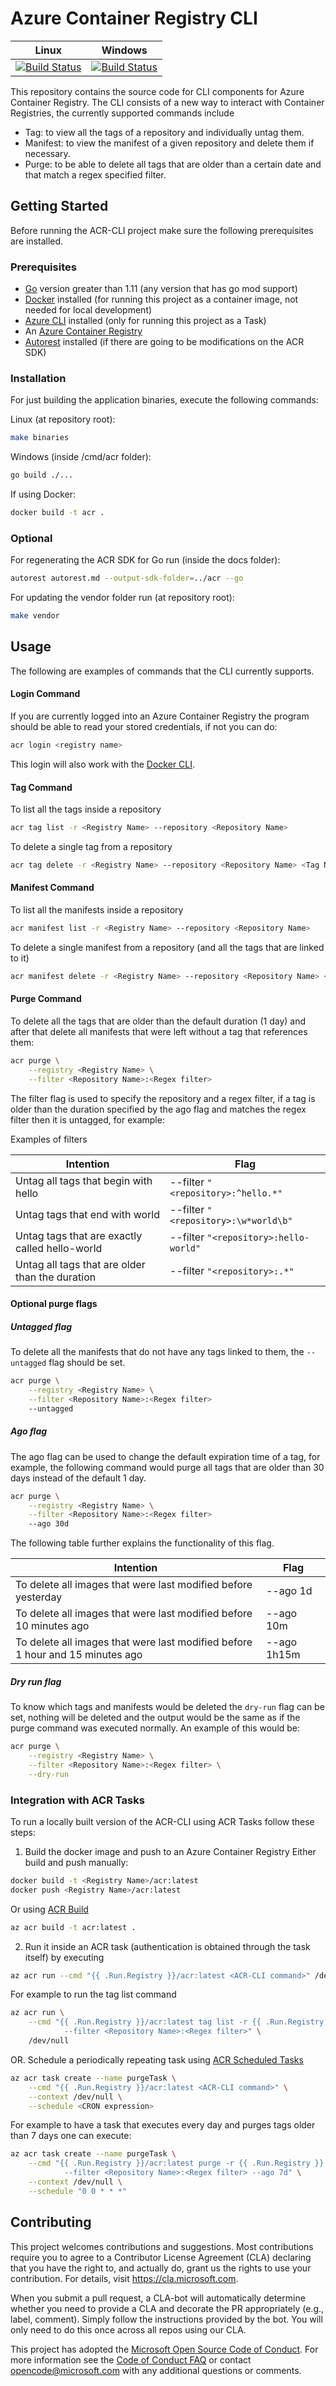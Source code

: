 
# Azure Container Registry CLI

| Linux | Windows |
|----|----|
|[![Build Status](https://dev.azure.com/azurecontainerregistry/acr-cli/_apis/build/status/acr-cli?branchName=master)](https://dev.azure.com/azurecontainerregistry/acr-cli/_build/latest?definitionId=1&branchName=master)|[![Build Status](https://dev.azure.com/azurecontainerregistry/acr-cli/_apis/build/status/acr-cli%20(Windows)?branchName=master)](https://dev.azure.com/azurecontainerregistry/acr-cli/_build/latest?definitionId=6&branchName=master)|

This repository contains the source code for CLI components for Azure Container Registry.
The CLI consists of a new way to interact with Container Registries, the currently supported commands include
* Tag: to view all the tags of a repository and individually untag them.
* Manifest: to view the manifest of a given repository and delete them if necessary.
* Purge: to be able to delete all tags that are older than a certain date and that match a regex specified filter.

## Getting Started

Before running the ACR-CLI project make sure the following prerequisites are installed.

### Prerequisites

* [Go](https://golang.org/dl/) version greater than 1.11 (any version that has go mod support)
* [Docker](https://docs.docker.com/install/) installed (for running this project as a container image, not needed for local development)
* [Azure CLI](https://github.com/Azure/azure-cli) installed (only for running this project as a Task)
* An [Azure Container Registry](https://azure.microsoft.com/en-us/services/container-registry/)
* [Autorest](https://github.com/Azure/autorest.go) installed (if there are going to be modifications on the ACR SDK)

### Installation

For just building the application binaries, execute the following commands:

Linux (at repository root):

```sh
make binaries
```

Windows (inside /cmd/acr folder):

```sh
go build ./...
```

If using Docker:

```sh
docker build -t acr .
```

### Optional

For regenerating the ACR SDK for Go run (inside the docs folder):

```sh
autorest autorest.md --output-sdk-folder=../acr --go
```

For updating the vendor folder run (at repository root):
```sh
make vendor
```

## Usage

The following are examples of commands that the CLI currently supports.

#### Login Command

If you are currently logged into an Azure Container Registry the program should be able to read your stored credentials, if not you can do:
```sh
acr login <registry name>
```
This login will also work with the [Docker CLI](https://github.com/docker/cli).

#### Tag Command

To list all the tags inside a repository

```sh
acr tag list -r <Registry Name> --repository <Repository Name>
```

To delete a single tag from a repository
```sh
acr tag delete -r <Registry Name> --repository <Repository Name> <Tag Names>
```

#### Manifest Command

To list all the manifests inside a repository

```sh
acr manifest list -r <Registry Name> --repository <Repository Name>
```

To delete a single manifest from a repository (and all the tags that are linked to it)
```sh
acr manifest delete -r <Registry Name> --repository <Repository Name> <Manifest digests>
```

#### Purge Command

To delete all the tags that are older than the default duration (1 day) and after that delete all manifests that were left without a tag that references them:
```sh
acr purge \
    --registry <Registry Name> \
    --filter <Repository Name>:<Regex filter>
```
The filter flag is used to specify the repository and a regex filter, if a tag is older than the duration specified by the ago flag and matches the regex filter then it is untagged, for example:

Examples of filters

| Intention                                                                      | Flag                                |
|--------------------------------------------------------------------------------|-------------------------------------|
| Untag all tags that begin with hello                                           | --filter `"<repository>:^hello.*"`  |
| Untag tags that end with world                                                 | --filter `"<repository>:\w*world\b"`  |
| Untag tags that are exactly called hello-world                                 | --filter `"<repository>:hello-world"` |
| Untag all tags that are older than the duration                                | --filter `"<repository>:.*"`          |

#### Optional purge flags
##### Untagged flag

To delete all the manifests that do not have any tags linked to them, the ```--untagged``` flag should be set.
```sh
acr purge \
    --registry <Registry Name> \
    --filter <Repository Name>:<Regex filter>
    --untagged
```

##### Ago flag

The ago flag can be used to change the default expiration time of a tag, for example, the following command would purge all tags that are older than 30 days instead of the default 1 day.
```sh
acr purge \
    --registry <Registry Name> \
    --filter <Repository Name>:<Regex filter>
    --ago 30d
```

The following table further explains the functionality of this flag.

| Intention                                                                     | Flag        |
|-------------------------------------------------------------------------------|-------------|
| To delete all images that were last modified before yesterday                 | --ago 1d    |
| To delete all images that were last modified before 10 minutes ago            | --ago 10m   |
| To delete all images that were last modified before 1 hour and 15 minutes ago | --ago 1h15m |

##### Dry run flag

To know which tags and manifests would be deleted the ```dry-run``` flag can be set, nothing will be deleted and the output would be the same as if the purge command was executed normally.
An example of this would be:
```sh
acr purge \
    --registry <Registry Name> \
    --filter <Repository Name>:<Regex filter> \
    --dry-run
```

### Integration with ACR Tasks

To run a locally built version of the ACR-CLI using ACR Tasks follow these steps:
1. Build the docker image and push to an Azure Container Registry
Either build and push manually:
```sh
docker build -t <Registry Name>/acr:latest
docker push <Registry Name>/acr:latest
```
Or using [ACR Build](https://docs.microsoft.com/en-us/azure/container-registry/container-registry-tutorial-quick-task)
```sh
az acr build -t acr:latest .
```

2. Run it inside an ACR task (authentication is obtained through the task itself) by executing
```sh
az acr run --cmd "{{ .Run.Registry }}/acr:latest <ACR-CLI command>" /dev/null
```
For example to run the tag list command
```sh
az acr run \
    --cmd "{{ .Run.Registry }}/acr:latest tag list -r {{ .Run.Registry }}
            --filter <Repository Name>:<Regex filter>" \
    /dev/null
```

OR.
Schedule a periodically repeating task using [ACR Scheduled Tasks](https://docs.microsoft.com/en-us/azure/container-registry/container-registry-tasks-scheduled)
```sh
az acr task create --name purgeTask \
    --cmd "{{ .Run.Registry }}/acr:latest <ACR-CLI command>" \
    --context /dev/null \
    --schedule <CRON expression>
```
For example to have a task that executes every day and purges tags older than 7 days one can execute:
```sh
az acr task create --name purgeTask \
    --cmd "{{ .Run.Registry }}/acr:latest purge -r {{ .Run.Registry }}
            --filter <Repository Name>:<Regex filter> --ago 7d" \
    --context /dev/null \
    --schedule "0 0 * * *"
```
## Contributing

This project welcomes contributions and suggestions.  Most contributions require you to agree to a
Contributor License Agreement (CLA) declaring that you have the right to, and actually do, grant us
the rights to use your contribution. For details, visit https://cla.microsoft.com.

When you submit a pull request, a CLA-bot will automatically determine whether you need to provide
a CLA and decorate the PR appropriately (e.g., label, comment). Simply follow the instructions
provided by the bot. You will only need to do this once across all repos using our CLA.

This project has adopted the [Microsoft Open Source Code of Conduct](https://opensource.microsoft.com/codeofconduct/).
For more information see the [Code of Conduct FAQ](https://opensource.microsoft.com/codeofconduct/faq/) or
contact [opencode@microsoft.com](mailto:opencode@microsoft.com) with any additional questions or comments.
